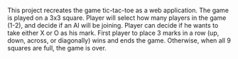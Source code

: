 This project recreates the game tic-tac-toe as a web application.  The game is played on a 3x3 square. Player will select how many players in the game (1-2), and decide if an AI will be joining. Player can decide if he wants to take either X or O as his mark. First player to place 3 marks in a row (up, down, across, or diagonally) wins and ends the game. Otherwise, when all 9 squares are full, the game is over.